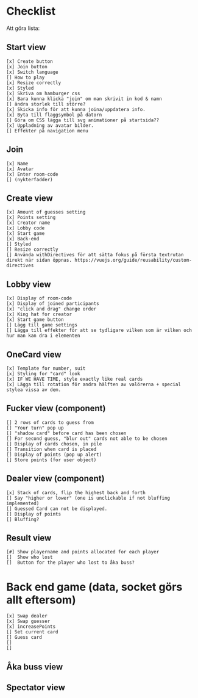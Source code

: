 # Checklist

Att göra lista:

## Start view

    [x] Create button
    [x] Join button
    [x] Switch language
    [] How to play
    [x] Resize correctly
    [x] Styled
    [x] Skriva om hamburger css
    [x] Bara kunna klicka "join" om man skrivit in kod & namn
    [] ändra storlek till större?
    [x] Skicka info för att kunna joina/uppdatera info.
    [x] Byta till flaggsymbol på datorn
    [] Göra om CSS lägga till svg animationer på startsida??
    [x] Uppladning av avatar bilder.
    [] Effekter på navigation menu

## Join

    [x] Name
    [x] Avatar
    [x] Enter room-code
    [] (nykterfadder)

## Create view

    [x] Amount of guesses setting
    [x] Points setting
    [x] Creator name
    [x] Lobby code
    [x] Start game
    [x] Back-end
    [] Styled
    [] Resize correctly
    [] Använda withDirectives för att sätta fokus på första textrutan direkt när sidan öppnas. https://vuejs.org/guide/reusability/custom-directives

## Lobby view

    [x] Display of room-code
    [x] Display of joined participants
    [x] "click and drag" change order
    [x] King hat for creator
    [x] Start game button
    [] Lägg till game settings
    [] Lägga till effekter för att se tydligare vilken som är vilken och hur man kan dra i elementen

## OneCard view

    [x] Template for number, suit
    [x] Styling for "card" look
    [x] IF WE HAVE TIME, style exactly like real cards
    [x] Lägga till rotation för andra hälften av valörerna + special stylea vissa av dem.

## Fucker view (component)

    [] 2 rows of cards to guess from
    [] "Your turn" pop up
    [] "shadow card" before card has been chosen
    [] For second guess, "blur out" cards not able to be chosen
    [] Display of cards chosen, in pile
    [] Transition when card is placed
    [] Display of points (pop up alert)
    [] Store points (for user object)

## Dealer view (component)

    [x] Stack of cards, flip the highest back and forth
    [] Say "higher or lower" (one is unclickable if not bluffing implemented)
    [] Guessed Card can not be displayed.
    [] Display of points
    [] Bluffing?

## Result view

    [#] Show playername and points allocated for each player
    []  Show who lost
    []  Button for the player who lost to åka buss?

# Back end game (data, socket görs allt eftersom)

    [x] Swap dealer
    [x] Swap guesser
    [x] increasePoints
    [] Set current card
    [] Guess card
    []
    []

## Åka buss view

## Spectator view
